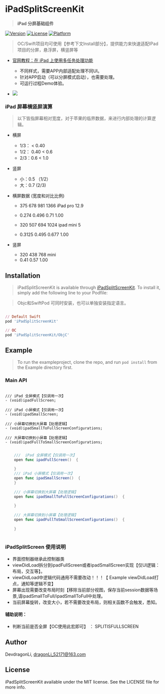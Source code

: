# iPadSplitScreenKit

> **iPad 分屏基础组件**

[![Version](https://img.shields.io/cocoapods/v/iPadSplitScreenKit.svg?style=flat)](https://cocoapods.org/pods/iPadSplitScreenKit)
[![License](https://img.shields.io/cocoapods/l/iPadSplitScreenKit.svg?style=flat)](https://cocoapods.org/pods/iPadSplitScreenKit)
[![Platform](https://img.shields.io/cocoapods/p/iPadSplitScreenKit.svg?style=flat)](https://cocoapods.org/pods/iPadSplitScreenKit)

> OC/Swift项目均可使用【参考下文Install部分】，提供能力来快速适配IPad项目的分屏，悬浮屏，横竖屏等

- [官网教程：在 iPad 上使用多任务处理功能](https://support.apple.com/zh-cn/HT207582)
	- 不同样式，需要APP内部适配处理不同UI。
	- 针对APP启动（可以分屏模式启动），也需要处理。
	- 可运行过程Demo体验。

- ![](https://support.apple.com/library/content/dam/edam/applecare/images/zh_CN/iOS/ios13-ipad-pro-multitasking-drag-drop-animation.gif)

###  iPad 屏幕横竖屏演算

> 以下皆指屏幕相对宽度，对于苹果的临界数据，来进行内部处理的计算逻辑。

-  横屏
	-  1/3： < 0.40
	-   1/2： 0.40 < 0.6
	-  2/3：0.6  < 1.0
-  竖屏
	-  小：0.5 （1/2）
	-  大：0.7 (2/3)

-  横屏数据 (宽度和对比比例)

	-  375  678    981   1366  iPad pro 12.9

	-  0.274  0.496  0.71 1.00
 
	-  320     507     694       1024  ipad mini 5
	-  0.3125   0.495   0.677   1.00
 
-  竖屏
	-  320     438   768  mini
	-  0.41    0.57  1.00


## Installation

> iPadSplitScreenKit is available through [iPadSplitScreenKit](https://cocoapods.org/pods/iPadSplitScreenKit). To install it, simply add the following line to your Podfile:

> Objc和SwiftPod 可同时安装，也可以单独安装指定语言。

```ruby

// Default Swift 
pod 'iPadSplitScreenKit'

// OC
pod 'iPadSplitScreenKit/ObjC'

```

## Example

> To run the exampleproject, clone the repo, and run `pod install` from the Example directory first.


### Main API

```ObjC

/// iPad 全屏模式【仅调用一次】
- (void)ipadFullScreen;

/// iPad 小屏模式【仅调用一次】
- (void)ipadSmallScreen;

/// 小屏幕切换到大屏幕【处理逻辑】
- (void)ipadSmallToFullScreenConfigurations;

/// 大屏幕切换到小屏幕【处理逻辑】
- (void)ipadFullToSmallScreenConfigurations;

```

```Swift

	///  iPad 全屏模式【仅调用一次】
    open func ipadFullScreen()  {
    
    }
    /// iPad 小屏模式【仅调用一次】
    open func ipadSmallScreen()  {
    }
    
    /// 小屏幕切换到大屏幕【处理逻辑】
    open func ipadSmallToFullScreenConfigurations()  {
        
    }
    
    /// 大屏幕切换到小屏幕【处理逻辑】
    open func ipadFullToSmallScreenConfigurations()  {
        
    }
    
```

### iPadSplitScreen 使用说明
 
- 界面控制器继承此控制器类
 - viewDidLoad拆分到ipadFullScreen或者ipadSmallScreen实现【仅UI逻辑：布局，交互等】。
 - viewDidLoad中逻辑代码通用不需要改动！！！【 Example viewDidLoad打点，通知等逻辑不变】
 - 屏幕出现需要改变布局时刻【移除当前部分视图，保存当前session数据等场景,请ipadSmallToFull/ipadSmallToFull中处理。
 - 当前屏幕旋转，改变大小，若不需要改变布局，则相关函数不会触发，悉知。

 #### 辅助说明：
 - 判断当前是否全屏【OC使用此宏即可】 ： SPLITISFULLSCREEN


Author
------

DevdragonLi, dragonLi_52171@163.com

License
-------

iPadSplitScreenKit available under the MIT license. See the LICENSE
file for more info.
